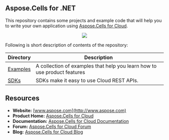 ## Aspose.Cells for .NET

This repository contains some projects and example code that will help you to write your own application using [Aspose.Cells for Cloud](http://www.aspose.com/cloud/excel-api.aspx).

<p align="center">
  <a title="Download ZIP" href="https://github.com/asposecells/Aspose_Cells_Cloud/archive/master.zip">
    <img src="http://i.imgur.com/hwNhrGZ.png" />
  </a>
</p>

Following is short description of contents of the repository:

Directory | Description
--------- | -----------
[Examples](Examples)  | A collection of examples that help you learn how to use product features
[SDKs](SDKs)  | SDKs make it easy to use Cloud REST APIs.

## Resources

+ **Website:** [www.aspose.com](http://www.aspose.com)
+ **Product Home:** [Aspose.Cells for Cloud](http://www.aspose.com/cloud/excel-api.aspx)
+ **Documentation:** [Aspose.Cells for Cloud Documentation](http://www.aspose.com/docs/display/cellscloud/Home)
+ **Forum:** [Aspose.Cells for Cloud Forum](http://www.aspose.com/community/forums/aspose.cells-product-family/19/showforum.aspx)
+ **Blog:** [Aspose.Cells for Cloud Blog](http://www.aspose.com/blogs/aspose-products/aspose-cells-product-family.html)
